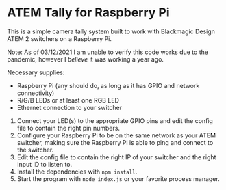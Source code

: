 # ATEM Tally for Raspberry Pi
This is a simple camera tally system built to work with Blackmagic Design ATEM 2 switchers on a Raspberry Pi.

Note: As of 03/12/2021 I am unable to verify this code works due to the pandemic, however I _believe_ it was working a year ago.

Necessary supplies:
* Raspberry Pi (any should do, as long as it has GPIO and network connectivity)
* R/G/B LEDs or at least one RGB LED
* Ethernet connection to your switcher

1. Connect your LED(s) to the appropriate GPIO pins and edit the config file to contain the right pin numbers.
2. Configure your Raspberry Pi to be on the same network as your ATEM switcher, making sure the Raspberry Pi
is able to ping and connect to the switcher. 
3. Edit the config file to contain the right IP of your switcher and the right input ID to listen to.
4. Install the dependencies with `npm install`.
5. Start the program with `node index.js` or your favorite process manager.
